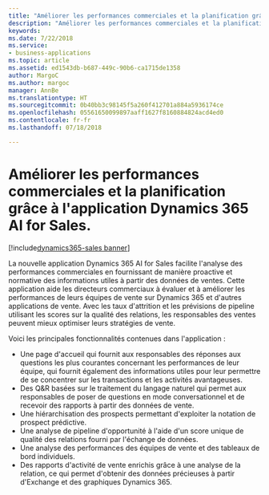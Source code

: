 ```yaml
---
title: "Améliorer les performances commerciales et la planification grâce à l'application Dynamics 365 AI for Sales."
description: "Améliorer les performances commerciales et la planification des ventes grâce à l'application Dynamics 365 AI for Sales"
keywords: 
ms.date: 7/22/2018
ms.service:
- business-applications
ms.topic: article
ms.assetid: ed1543db-b687-449c-90b6-ca1715de1358
author: MargoC
ms.author: margoc
manager: AnnBe
ms.translationtype: HT
ms.sourcegitcommit: 0b40bb3c98145f5a260f412701a884a5936174ce
ms.openlocfilehash: 05561650099897aaff1627f8160884824acd4ed0
ms.contentlocale: fr-fr
ms.lasthandoff: 07/18/2018

---
```


# <a name="enhance-sales-performance-and-planning-with-the-dynamics-365-ai-for-sales-app"></a>Améliorer les performances commerciales et la planification grâce à l'application Dynamics 365 AI for Sales.

[!include[dynamics365-sales banner](../includes/dynamics365-sales.md)]





La nouvelle application Dynamics 365 AI for Sales facilite l'analyse des performances commerciales en fournissant de manière proactive et normative des informations utiles à partir des données de ventes. Cette application aide les directeurs commerciaux à évaluer et à améliorer les performances de leurs équipes de vente sur Dynamics 365 et d'autres applications de vente. Avec les taux d'attrition et les prévisions de pipeline utilisant les scores sur la qualité des relations, les responsables des ventes peuvent mieux optimiser leurs stratégies de vente.

Voici les principales fonctionnalités contenues dans l'application :

-   Une page d'accueil qui fournit aux responsables des réponses aux questions les plus courantes concernant les performances de leur équipe, qui fournit également des informations utiles pour leur permettre de se concentrer sur les transactions et les activités avantageuses.
-   Des Q&R basées sur le traitement du langage naturel qui permet aux responsables de poser de questions en mode conversationnel et de recevoir des rapports à partir des données de vente. 
-   Une hiérarchisation des prospects permettant d'exploiter la notation de prospect prédictive.
-   Une analyse de pipeline d'opportunité à l'aide d'un score unique de qualité des relations fourni par l'échange de données.
-   Une analyse des performances des équipes de vente et des tableaux de bord individuels.
-   Des rapports d'activité de vente enrichis grâce à une analyse de la relation, ce qui permet d'obtenir des données précieuses à partir d'Exchange et des graphiques Dynamics 365.   

